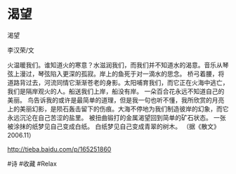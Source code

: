 # 渴望
渴望

李汉荣/文

火温暖我们。谁知道火的寒意？水滋润我们，而我们并不知道水的渴意。音乐从琴弦上漫过，琴弦陷入更深的孤寂。岸上的鱼死于对一滴水的思念。
桥弓着腰，将道路背过去，河流同情它渐渐苍老的身影。太阳哺育我们，而它正在火海中逃亡，我们是隔岸观火的人。船送我们上岸，船没有岸。
一朵百合花永远不知道自己的美丽。
鸟告诉我的或许是最简单的道理，但是我一句也听不懂，我所欣赏的月亮上的美丽幻影，是陨石轰击留下的伤痕。大海不停地为我们制造彼岸的幻象，而它永远沉沦在自己苦涩的盐里。
被扭曲锻打的金属渴望回到简单的矿石状态。
一张被涂抹的纸梦见自己变成白纸。
白纸梦见自己变成青翠的树木。
（据《散文》2006.11）

http://tieba.baidu.com/p/165251860

#诗 #收藏 #Relax